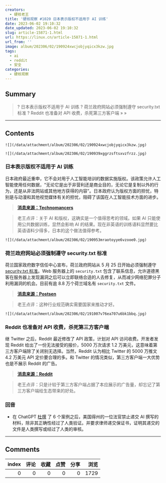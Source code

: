 ```yaml
---
creators:
  - 硬核老王
title: '硬核观察 #1020 日本表示版权不适用于 AI 训练'
date: 2023-06-02 19:10:32
date_updated: 2023-06-02 19:10:32
slug: article-15871-1.html
url: https://linux.cn/article-15871-1.html
url_from: ''
image: album/202306/02/190924xwcjobjyqicx3kzw.jpg
tags:
  - ai
  - reddit
  - 安全
categories:
  - 硬核观察
---
```


## Summary

> ? 日本表示版权不适用于 AI 训练
> ? 荷兰政府网站必须强制遵守 security.txt 标准
> ? Reddit 也准备对 API 收费，杀死第三方客户端
> » 
> »

***

<!-- more -->

## Contents

`![](/data/attachment/album/202306/02/190924xwcjobjyqicx3kzw.jpg)`

`![](/data/attachment/album/202306/02/190939xggrzsftsxvzfrzz.jpg)`

### 日本表示版权不适用于 AI 训练

日本政府最近重申，它不会对用于人工智能培训的数据实施版权。该政策允许人工智能使用任何数据，“无论它是出于非营利还是商业目的，无论它是复制以外的行为，还是从非法网站或其他地方获得的内容”。日本政府认为版权方面的担忧，特别是与动漫和其他视觉媒体有关的担忧，阻碍了该国在人工智能技术方面的进步。

> 
> **[消息来源：Technomancers](https://technomancers.ai/japan-goes-all-in-copyright-doesnt-apply-to-ai-training/)**
> 
> 
> 

> 
> 老王点评：关于 AI 和版权，这确实是一个值得思考的领域。如果 AI 只能使用公共数据训练，显然会影响 AI 的结果。现在非英语的训练语料显然要比英语语料少得多，日本的这个做法值得参考。
> 
> 
> 

`![](/data/attachment/album/202306/02/190953mraotoyye6vzooe0.jpg)`

### 荷兰政府网站必须强制遵守 security.txt 标准

荷兰国家政府数字信任中心宣布，荷兰政府网站从 5 月 25 日开始必须强制遵守 [security.txt 标准](https://securitytxt.org/)。Web 服务器上的 `security.txt` 包含了联系信息，允许道德黑客在服务器上发现漏洞之后可以立即联络合适的人去修复，从而减少网络犯罪分子利用漏洞的机会。目前有逾 8.8 万个荷兰域名有 `security.txt` 文件。

> 
> **[消息来源：Postsen](https://netherlands.postsen.com/trends/198695/Securitytxt-now-mandatory-for-Dutch-government-websites.html)**
> 
> 
> 

> 
> 老王点评：这种行业规范确实需要国家来推动才好。
> 
> 
> 

`![](/data/attachment/album/202306/02/191007v76ea707u6bk1bbq.jpg)`

### Reddit 也准备对 API 收费，杀死第三方客户端

继 Twitter 之后，Reddit 最近修改了 API 政策，计划对 API 访问收费。开发者发现 Reddit 给出了一份无法接受的报价，5000 万次请求 1.2 万美元，这意味着第三方客户端除了关闭别无选择。当然，Reddit 认为相比 Twitter 的 5000 万推文 4.2 万美元 API 定价要合理的多。和 Twitter 的情况类似，第三方客户端一大优势也是不展示 Reddit 的广告。

> 
> **[消息来源：Reddit](https://www.reddit.com/r/apolloapp/comments/13ws4w3/had_a_call_with_reddit_to_discuss_pricing_bad/)**
> 
> 
> 

> 
> 老王点评：只是计较于第三方客户端占据了本应展示的广告量，却忘记了第三方客户端给生态带来的好处。
> 
> 
> 

### 回音

* 在 ChatGPT [杜撰](https://linux.cn/article-15863-1.html) 了 6 个案例之后，美国得州的一位法官禁止递交 AI 撰写的材料，除非其正确性经过了人类验证。并要求律师递交保证书，证明其递交的文件是人类撰写或经过了人类的审核。

***

## Comments


|   index |   评论 |   收藏 |   点赞 |   分享 |   浏览 |
|--------:|-------:|-------:|-------:|-------:|-------:|
|       0 |      0 |      0 |      0 |      0 |   1729 |
